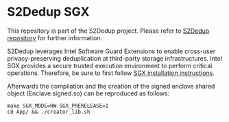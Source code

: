 # S2Dedup SGX

This repository is part of the S2Dedup project. Please refer to [S2Dedup repository](https://github.com/mmm97/S2Dedup) for further information. 

S2Dedup leverages Intel Software Guard Extensions to enable cross-user privacy-preserving deduplication at third-party storage infrastructures. Intel SGX provides a secure trusted execution environment to perform critical operations. Therefore, be sure to first follow [SGX installation instructions](https://github.com/intel/linux-sgx).

Afterwards the compilation and the creation of the signed enclave shared object (Enclave.signed.so) can be reproduced as follows:
~~~{.sh}
make SGX_MODE=HW SGX_PRERELEASE=1
cd App/ && ./creator_lib.sh
~~~

